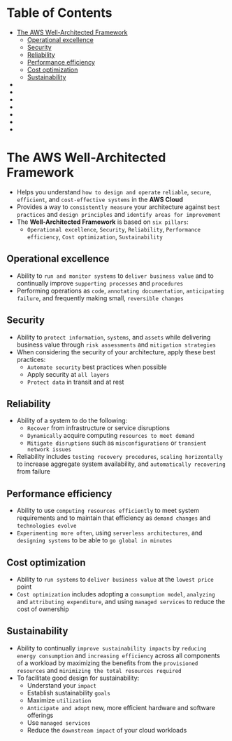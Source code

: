 # Table of Contents
- [The AWS Well-Architected Framework](#)
  - [Operational excellence](#)
  - [Security](#)
  - [Reliability](#)
  - [Performance efficiency](#)
  - [Cost optimization](#)
  - [Sustainability](#)
- [](#)
- [](#)
- [](#)
- [](#)
- [](#)
- [](#)
- [](#)

# The AWS Well-Architected Framework
- Helps you understand `how to design and operate` `reliable`, `secure`, `efficient`, and `cost-effective systems` in the **AWS Cloud**
- Provides a way to `consistently measure` your architecture against `best practices` and `design principles` and `identify areas for improvement`
- The **Well-Architected Framework** is based on `six pillars`:
  - `Operational excellence`, `Security`, `Reliability`, `Performance efficiency`, `Cost optimization`, `Sustainability`
 
## Operational excellence
- Ability to `run and monitor systems` to `deliver business value` and to continually improve `supporting processes` and `procedures`
- Performing operations as `code`, `annotating documentation`, `anticipating failure`, and frequently making small, `reversible changes`

## Security
- Ability to `protect information`, `systems`, and `assets` while delivering business value through `risk assessments` and `mitigation strategies`
- When considering the security of your architecture, apply these best practices:
  - `Automate security` best practices when possible
  - Apply security at `all layers`
  - `Protect data` in transit and at rest

## Reliability
- Ability of a system to do the following:
  - `Recover` from infrastructure or service disruptions
  - `Dynamically` acquire computing `resources to meet demand`
  - `Mitigate disruptions` such as `misconfigurations` or `transient network issues`
- Reliability includes `testing recovery procedures`, `scaling horizontally` to increase aggregate system availability, and `automatically recovering` from failure

## Performance efficiency
- Ability to use `computing resources efficiently` to meet system requirements and to maintain that efficiency as `demand changes` and `technologies evolve`
- `Experimenting more often`, using `serverless architectures`, and `designing systems` to be able to `go global in minutes`

## Cost optimization
- Ability to `run systems` to `deliver business value` at the `lowest price` point
- `Cost optimization` includes adopting a `consumption model`, `analyzing` and `attributing expenditure`, and using `managed services` to reduce the cost of ownership

## Sustainability
- Ability to continually `improve sustainability impacts` by `reducing energy consumption` and `increasing efficiency` across all components of a workload by maximizing the benefits from the `provisioned resources` and `minimizing the total resources required`
- To facilitate good design for sustainability:
  - Understand your `impact`
  - Establish sustainability `goals`
  - Maximize `utilization`
  - `Anticipate and adopt` new, more efficient hardware and software offerings
  - Use `managed services`
  - Reduce the `downstream impact` of your cloud workloads
